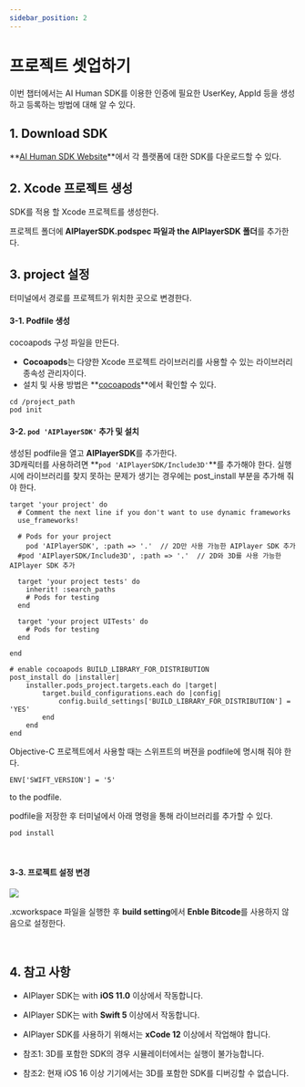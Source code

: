 ```yaml
---
sidebar_position: 2
---
```


# 프로젝트 셋업하기

이번 챕터에서는 AI Human SDK를 이용한 인증에 필요한 UserKey, AppId 등을 생성하고 등록하는 방법에 대해 알 수 있다.

## 1. Download SDK
**[AI Human SDK Website](https://aihuman.deepbrain.io)**에서 각 플랫폼에 대한 SDK를 다운로드할 수 있다.

## 2. Xcode 프로젝트 생성

SDK를 적용 할 Xcode 프로젝트를 생성한다.

프로젝트 폴더에 **AIPlayerSDK.podspec 파일과 the AIPlayerSDK 폴더**를 추가한다.


## 3. project 설정

터미널에서 경로를 프로젝트가 위치한 곳으로 변경한다.

#### 3-1. Podfile 생성

cocoapods 구성 파일을 만든다.
- **Cocoapods**는 다양한 Xcode 프로젝트 라이브러리를 사용할 수 있는 라이브러리 종속성 관리자이다.
- 설치 및 사용 방법은 **[cocoapods](https://cocoapods.org)**에서 확인할 수 있다.

```console
cd /project_path
pod init
```

#### 3-2. `pod 'AIPlayerSDK'` 추가 및 설치

생성된 podfile을 열고 **AIPlayerSDK**를 추가한다. <br/>
3D캐릭터를 사용하려면 **`pod 'AIPlayerSDK/Include3D'`**를 추가해야 한다.
실행 시에 라이브러리를 찾지 못하는 문제가 생기는 경우에는 post_install 부분을 추가해 줘야 한다.

```console
target 'your project' do
  # Comment the next line if you don't want to use dynamic frameworks
  use_frameworks!

  # Pods for your project
	pod 'AIPlayerSDK', :path => '.'  // 2D만 사용 가능한 AIPlayer SDK 추가
  #pod 'AIPlayerSDK/Include3D', :path => '.'  // 2D와 3D를 사용 가능한 AIPlayer SDK 추가

  target 'your project tests' do
    inherit! :search_paths
    # Pods for testing
  end

  target 'your project UITests' do
    # Pods for testing
  end

end

# enable cocoapods BUILD_LIBRARY_FOR_DISTRIBUTION
post_install do |installer|
    installer.pods_project.targets.each do |target|
        target.build_configurations.each do |config|
            config.build_settings['BUILD_LIBRARY_FOR_DISTRIBUTION'] = 'YES'
        end
    end
end
```

Objective-C 프로젝트에서 사용할 때는 스위프트의 버젼을 podfile에 명시해 줘야 한다.
```
ENV['SWIFT_VERSION'] = '5'
```
 to the podfile.

podfile을 저장한 후 터미널에서 아래 명령을 통해 라이브러리를 추가할 수 있다.

```
pod install
```

<br/>

#### 3-3. 프로젝트 설정 변경

<img src="/img/aihuman/ios/aisample_disable_bitcode.png" /> <br/>
 
 .xcworkspace 파일을 실행한 후 **build setting**에서 **Enble Bitcode**를 사용하지 않음으로 설정한다.

<br/>

## 4. 참고 사항

- AIPlayer SDK는 with **iOS 11.0** 이상에서 작동합니다.

- AIPlayer SDK는 with **Swift 5** 이상에서 작동합니다.

- AIPlayer SDK를 사용하기 위해서는 **xCode 12** 이상에서 작업해야 합니다.

- 참조1: 3D를 포함한 SDK의 경우 시뮬레이터에서는 실행이 불가능합니다.

- 참조2: 현재 iOS 16 이상 기기에서는 3D를 포함한 SDK를 디버깅할 수 없습니다.

<br/>

